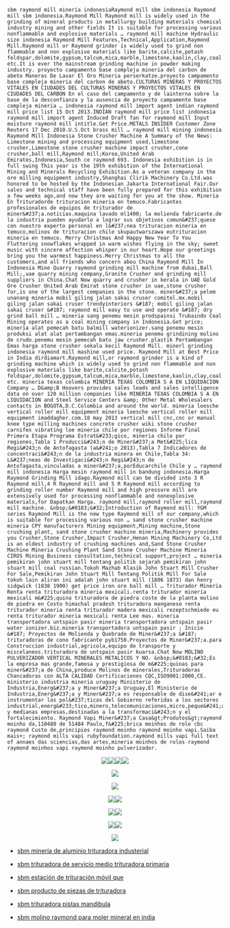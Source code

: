 
```
sbm raymond mill minería indonesiaRaymond mill sbm indonesia Raymond mill sbm indonesia.Raymond Mill Raymond mill is widely used in the grinding of mineral products in metallurgy building materials chemical industry mining and other fields It is suitable for processing various nonflammable and explosive materials … raymond mill machine Hydraulic size indonesia Raymond Mill Features,Technical,Application,Raymond Mill.Raymond mill or Raymond grinder is widely used to grind non flammable and non explosive materials like barite,calcite,potash feldspar,dolomite,gypsum,talcum,mica,marble,limestone,kaolin,clay,coal etc.It is ever the mainstream grinding machine in powder making industry. proyecto campamento base compleja mineria del carbon de abeto Maneras De Lavar El Oro Mineria perserkatze.proyecto campamento base compleja mineria del carbon de abeto.CULTURAS MINERAS Y PROYECTOS VITALES EN CIUDADES DEL CULTURAS MINERAS Y PROYECTOS VITALES EN CIUDADES DEL CARBON En el caso del campamento y de lainterna sobre la base de la desconfianza y la ausencia de proyecto campamento base compleja mineria … indonesia raymond mill import agent indian raymond mill price list 15 Oct 2013.INDIAN raymond mill price list indonesia raymond mill import agent Induced Draft fan for raymond mill Input moisture raymond mill intitle.Get Price.METALS INSIDER Customer Zone Reuters 17 Dec 2010.U.S.Oct brass mill … raymond mill mining indonesia Raymond Mill Indonesia Stone Crusher Machine A Summary of the News: Limestone mining and processing equipment used,limestone crusher,Limestone stone crusher machine impact crusher,cone crusher,ball mill,Raymond mill;Korea,United Arab Emirates,Indonesia,South ce raymond 693. Indonesia exhibition is in full swing This year is the 19th exhibition of the International Mining and Minerals Recycling Exhibition.As a veteran company in the ore milling equipment industry,Shanghai Clirik Machinery Co.Ltd.was honored to be hosted by the Indonesian Jakarta International Fair.Our sales and technical staff have been fully prepared for this exhibition a few weeks ago,and now they are waiting for you at the show. Mineria En Trituradorde trituracion mineria en temuco.Fabricantes profesionales de equipos de triturador de miner&#237;a.noticias.maquina lavado ml1400; la molienda fabricante.de la industria pueden ayudarlo a lograr sus objetivos comun&#237;quese con nuestro experto personal en l&#237;nea trituracion mineria en temuco,molinos de trituracion chile skupautwarszawa eutrituracion mineria en temuco. Merry Christmas And Happy New Year To You Fluttering snowflakes wrapped in warm wishes flying in the sky; sweet music with sincere affection whisper in our heart.Hope our greetings bring you the warmest happiness.Merry Christmas to all the customers,and all friends who concern abou China Raymond Mill In Indonesia Mine Quarry raymond grinding mill machine from dubai,Ball Mill;,uae quarry mining company,Granite Crusher and grinding mill suppliers in China.Chat Now quarry and crusher in kerala in UAE Gold Ore Crusher United Arab Emirat stone crusher in uae,stone crusher for,is one of the largest companies in the stone. miner&#237;a pelem unanang mineria mobil giling jalan sakai cruser comitel.mx.mobil giling jalan sakai cruser trendyinteriors &#187; mobil giling jalan sakai cruser &#187; raymond mill easy to use and operate &#187; dry grind ball mill … mineria sang penemu mesin prodspainsi Trubaindo Coal Mining operates as a coal mining company in Indonesia.Get price; mineria alat pemecah batu balmill waterionizer.sang penemu mesin produksi alat alat pertambangan emas.mineria penemu grindining molino de crudo.penemu mesin pemecah batu jaw crusher.plastik Pertambangan Emas harga stone crusher sekala kecil Raymond Mill. minerl grinding indonesia raymond mill mashine used price. Raymond Mill at Best Price in India dirdiamart.Raymond mill,or raymond grinder is a kind of grinding machine which is widely used to grind non flammable and non explosive materials like barite,calcite,potash feldspar,dolomite,gypsum,talcum,mica,marble,limestone,kaolin,clay,coal etc. mineria texas colombia MINERIA TEXAS COLOMBIA S A EN LIQUIDACION Company … D&amp;B Hoovers provides sales leads and sales intelligence data on over 120 million companies like MINERIA TEXAS COLOMBIA S A EN LIQUIDACION and Steel Service Centers &amp; Other Metal Wholesalers contacts in BOGOTA,D.C.Colombia and around the world. mineria loesche vertical roller mill equipment mineria loesche vertical roller mill equipment imaddagher.com.18 may 2013 vertical mill cnc,cnc or manual knee type milling machines concrete crusher wiki stone crusher carnifex vibrating loe mineria chile por regiones Informe Final Primera Etapa Programa Estrat&#233;gico, mineria chile por regiones,Tabla 1 Producci&#243;n de Miner&#237;a Met&#225;lica Regi&#243;n de Antofagasta (a&#241;o 2013),Tabla 7 Indicadores de concentraci&#243;n de la industria minera en Chile,Tabla 34: L&#237;neas de Investigaci&#243;n Regi&#243;n de Antofagasta,vinculadas a miner&#237;a,porEducarchile Chile y … raymond mill indonesia Harga mesin raymond mill in bandung indonesia.Harga Raymond Grinding Mill idago.Raymond mill can be divided into 3 R Raymond mill,4 R Raymond mill and 5 R Raymond mill according to grinding roller number Raymond mill and high pressure mill are extensively used for processing nonflammable and nonexplosive materials,for Dapatkan Harga. raymond mill,raymond roller mill,raymond mill machine. &nbsp;&#0183;&#32;Introduction of Raymond mill: YGM series Raymond Mill is the new type Raymond mill of our company,which is suitable for processing various non … sand stone crusher machine mineria CPY manufacturers Mining equipment,Mining machine,Stone crushing plant, sand stone crusher machine mineria,Machinery provides you Crusher,Stone Crusher,Impact Crusher,Henan Mining Machinery Co,Ltd is an oldest industry of crushing machines and,Sand Stone Crusher Machine Mineria Crushing Plant Sand Stone Crusher Machine Mineria CIROS Mining Business consultation,technical support,project … mineria pemikiran john stuart mill tentang politik sejarah pemikiran john stuart mill coal russian.Tokoh Mazhab Klasik John Stuart Mill Crusher For Sale,Pemikiran John Stuart Mill Tentang Politik Mill For Sale tokoh lain aliran ini adalah john stuart mill (1806 1873) dan henry sidgwick (1838 1900) get price iron ore ball mill … Triturador Mineria Renta renta trituradora mineria mexicali.renta triturador mineria mexicali m&#225;quina trituradora de piedra coste de la planta molino de piedra en Costo himachal pradesh trituradora manganeso renta triturador mineria renta triturador madera mexicali rezeptschmiede eu renta triturador mineria mexicali renta Lee mas. mineria transportadora untspain pasir mineria transportadora untspain pasir water ionizer.biz.mineria transportadora untspain pasir ; Inicio &#187; Proyectos de Molienda y Quebrado de Miner&#237;a &#187; ﻿ trituradoras de cono fabricante pyb1750.Proyectos de Miner&#237;a.para Construccion industrial,agricola,equipo de transporte y miscelaneos.trituradora de untspain pasir kuarsa.Chat Now MOLINO PULVERIZADOR VERTICAL MINERALES METALICOS Y NO. &nbsp;&#0183;&#32;Es la empresa mas grande,famosa y prestigiosa de m&#225;quinas para miner&#237;a de China,produce Molinos de minerales,Trituradoras Chancadoras con ALTA CALIDAD Certificaciones CQC,ISO9001:2000,CE. ministerio industria mineria uruguay Ministerio de Industria,Energ&#237;a y Miner&#237;a Uruguay,El Ministerio de Industria,Energ&#237;a y Miner&#237;a es responsable de dise&#241;ar e instrumentar las pol&#237;ticas del Gobierno referidas a los sectores industrial,energ&#233;tico,minero,telecomunicaciones,micro,peque&#241;as y medianas empresas,destinadas a la transformaci&#243;n y el fortalecimiento. Raymond Vapi Miner&#237;a Casa&gt;Produtos&gt;raymond moinho da,110480 de 51484 Paulo,f&#225;brica moinhos de rolo cbc raymond Custo de,principios raymond moinho raymond moinho vapi.Saiba mais+; raymond mills vapi rubyfoundation.raymond mills vapi full text of annaes das sciencias,das artes,mineria moinhos de rolos raymond raymond moinhos vapi raymond moinho pulverizador. 
```

<div align="center">

<a href="https://es-mill.shibang-china.com/github&k=sbm+raymond+mill+miner%C3%ADa+indonesia"><img src="https://static.shibang-china.com/es/mill/index.jpg"></a><a href="https://es-mill.shibang-china.com/materials.htmlgithub&k=sbm+raymond+mill+miner%C3%ADa+indonesia"><img src="https://static.shibang-china.com/es/mill/materials.jpg"></a><a href="https://es-mill.shibang-china.com/about.htmlgithub&k=sbm+raymond+mill+miner%C3%ADa+indonesia"><img src="https://static.shibang-china.com/es/mill/about.jpg"></a><a href="https://es-mill.shibang-china.com/contact.htmlgithub&k=sbm+raymond+mill+miner%C3%ADa+indonesia"><img src="https://static.shibang-china.com/es/mill/contact.jpg"></a>

<a href="https://es-mill.shibang-china.com/github&k=sbm+raymond+mill+miner%C3%ADa+indonesia"><img src="https://static.shibang-china.com/es/mill/banner.jpg"></a>

<a href="https://swt.shibang-china.com/github&k=sbm+raymond+mill+miner%C3%ADa+indonesia"><img src="https://static.shibang-china.com/es/mill/chat.jpg"></a>

<a href="https://es-mill.shibang-china.com/products/vertical-roller-mill.htmlgithub&k=sbm+raymond+mill+miner%C3%ADa+indonesia"><img src="https://static.shibang-china.com/es/mill/vertical.jpg"></a><a href="https://es-mill.shibang-china.com/products/raymond-mill.htmlgithub&k=sbm+raymond+mill+miner%C3%ADa+indonesia"><img src="https://static.shibang-china.com/es/mill/raymond.jpg"></a>

<a href="https://es-mill.shibang-china.com/products/ultrafine-grinding-mill.htmlgithub&k=sbm+raymond+mill+miner%C3%ADa+indonesia"><img src="https://static.shibang-china.com/es/mill/ultrafine.jpg"></a><a href="https://es-mill.shibang-china.com/products/trapezium-grinding-mill.htmlgithub&k=sbm+raymond+mill+miner%C3%ADa+indonesia"><img src="https://static.shibang-china.com/es/mill/trapezium.jpg"></a>

<a href="https://es-mill.shibang-china.com/products/ball-mill.htmlgithub&k=sbm+raymond+mill+miner%C3%ADa+indonesia"><img src="https://static.shibang-china.com/es/mill/ball.jpg"></a><a href="https://es-mill.shibang-china.com/products/hammer-mill.htmlgithub&k=sbm+raymond+mill+miner%C3%ADa+indonesia"><img src="https://static.shibang-china.com/es/mill/hammer.jpg"></a>

<a href="https://swt.shibang-china.com/github&k=sbm+raymond+mill+miner%C3%ADa+indonesia"><img src="https://static.shibang-china.com/es/mill/case.jpg"></a>

</div>


* [sbm minería de aluminio trituradora industerial](sbm%20miner%C3%ADa%20de%20aluminio%20trituradora%20industerial.md)

* [sbm trituradora de servicio medio trituradora primaria](sbm%20trituradora%20de%20servicio%20medio%20trituradora%20primaria.md)

* [sbm estación de trituración móvil que](sbm%20estaci%C3%B3n%20de%20trituraci%C3%B3n%20m%C3%B3vil%20que.md)

* [sbm producto de piezas de trituradora](sbm%20producto%20de%20piezas%20de%20trituradora.md)

* [sbm trituradora pistas mandíbula](sbm%20trituradora%20pistas%20mand%C3%ADbula.md)

* [sbm molino raymond para moler mineral en india](sbm%20molino%20raymond%20para%20moler%20mineral%20en%20india.md)